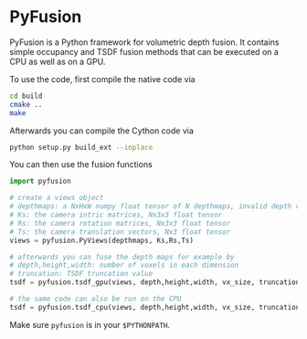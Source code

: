 # PyFusion

PyFusion is a Python framework for volumetric depth fusion.
It contains simple occupancy and TSDF fusion methods that can be executed on a CPU as well as on a GPU.

To use the code, first compile the native code via 

```bash
cd build
cmake ..
make
```
Afterwards you can compile the Cython code via

```bash
python setup.py build_ext --inplace
```

You can then use the fusion functions

```python
import pyfusion

# create a views object
# depthmaps: a NxHxW numpy float tensor of N depthmaps, invalid depth values are marked by negative numbers
# Ks: the camera intric matrices, Nx3x3 float tensor
# Rs: the camera rotation matrices, Nx3x3 float tensor
# Ts: the camera translation vectors, Nx3 float tensor
views = pyfusion.PyViews(depthmaps, Ks,Rs,Ts)

# afterwards you can fuse the depth maps for example by
# depth,height,width: number of voxels in each dimension
# truncation: TSDF truncation value
tsdf = pyfusion.tsdf_gpu(views, depth,height,width, vx_size, truncation, False)

# the same code can also be run on the CPU
tsdf = pyfusion.tsdf_cpu(views, depth,height,width, vx_size, truncation, False, n_threads=8)
```

Make sure `pyfusion` is in your `$PYTHONPATH`.
